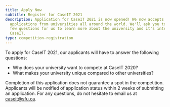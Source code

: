 ```yaml
---
title: Apply Now
subtitle: Register for CaseIT 2021
description: Application for CaseIT 2021 is now opened! We now accepts
  applications from universities all around the world. We'll ask you to answer a
  few questions for us to learn more about the university and it's interests in
  CaseIT.
type: competition-registration
---
```

To apply for CaseIT 2021, our applicants will have to answer the following questions:

* Why does your university want to compete at CaseIT 2020?
* What makes your university unique compared to other universities?

Completion of this application does not guarantee a spot in the competition. Applicants will be notified of application status within 2 weeks of submitting an application. For any questions, do not hesitate to email us at [caseit@sfu.ca](mailto:caseit@sfu.ca).